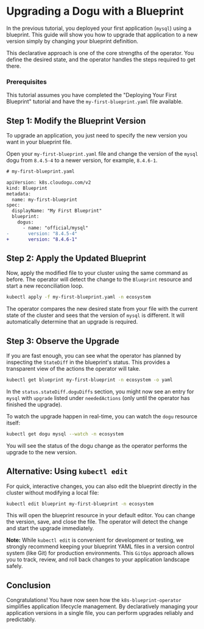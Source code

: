 # Upgrading a Dogu with a Blueprint

In the previous tutorial, you deployed your first application (`mysql`) using a blueprint. This guide will show you how to upgrade that application to a new version simply by changing your blueprint definition.

This declarative approach is one of the core strengths of the operator. You define the desired state, and the operator handles the steps required to get there.

### Prerequisites

This tutorial assumes you have completed the "Deploying Your First Blueprint" tutorial and have the `my-first-blueprint.yaml` file available.

## Step 1: Modify the Blueprint Version

To upgrade an application, you just need to specify the new version you want in your blueprint file.

Open your `my-first-blueprint.yaml` file and change the version of the `mysql` dogu from `8.4.5-4` to a newer version, for example, `8.4.6-1`.

```diff
# my-first-blueprint.yaml

apiVersion: k8s.cloudogu.com/v2
kind: Blueprint
metadata:
  name: my-first-blueprint
spec:
  displayName: "My First Blueprint"
  blueprint:
    dogus:
      - name: "official/mysql"
-       version: "8.4.5-4"
+       version: "8.4.6-1"
```

## Step 2: Apply the Updated Blueprint

Now, apply the modified file to your cluster using the same command as before. The operator will detect the change to the `Blueprint` resource and start a new reconciliation loop.

```bash
kubectl apply -f my-first-blueprint.yaml -n ecosystem
```

The operator compares the new desired state from your file with the current state of the cluster and sees that the version of `mysql` is different. It will automatically determine that an upgrade is required.

## Step 3: Observe the Upgrade

If you are fast enough, you can see what the operator has planned by inspecting the `StateDiff` in the blueprint's status. This provides a transparent view of the actions the operator will take.

```bash
kubectl get blueprint my-first-blueprint -n ecosystem -o yaml
```

In the `status.stateDiff.doguDiffs` section, you might now see an entry for `mysql` with `upgrade` listed under `neededActions` (only until the operator has finished the upgrade).

To watch the upgrade happen in real-time, you can watch the `dogu` resource itself:

```bash
kubectl get dogu mysql --watch -n ecosystem
```

You will see the status of the dogu change as the operator performs the upgrade to the new version.

## Alternative: Using `kubectl edit`

For quick, interactive changes, you can also edit the blueprint directly in the cluster without modifying a local file:

```bash
kubectl edit blueprint my-first-blueprint -n ecosystem
```

This will open the blueprint resource in your default editor. You can change the version, save, and close the file. The operator will detect the change and start the upgrade immediately.

**Note:** While `kubectl edit` is convenient for development or testing, we strongly recommend keeping your blueprint YAML files in a version control system (like Git) for production environments. This `GitOps` approach allows you to track, review, and roll back changes to your application landscape safely.

## Conclusion

Congratulations! You have now seen how the `k8s-blueprint-operator` simplifies application lifecycle management. By declaratively managing your application versions in a single file, you can perform upgrades reliably and predictably.
